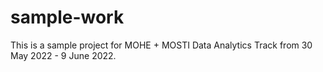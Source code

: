 # sample-work

This is a sample  project for MOHE + MOSTI Data Analytics Track from 30 May 2022 - 9 June 2022.
